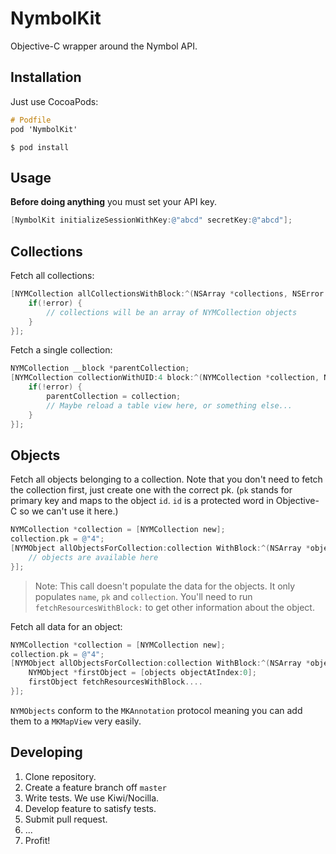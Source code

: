 # NymbolKit

Objective-C wrapper around the Nymbol API.

## Installation

Just use CocoaPods:

```objective-c
# Podfile
pod 'NymbolKit'
```

`$ pod install`

## Usage

**Before doing anything** you must set your API key.

```objective-c
[NymbolKit initializeSessionWithKey:@"abcd" secretKey:@"abcd"];
```

## Collections

Fetch all collections:

```objective-c
[NYMCollection allCollectionsWithBlock:^(NSArray *collections, NSError *error) {
    if(!error) {
        // collections will be an array of NYMCollection objects
    }
}];
```

Fetch a single collection:

```objective-c
NYMCollection __block *parentCollection;
[NYMCollection collectionWithUID:4 block:^(NYMCollection *collection, NSError *error) {
    if(!error) {
        parentCollection = collection;
        // Maybe reload a table view here, or something else...
    }
}];
```

## Objects

Fetch all objects belonging to a collection. Note that you don't need to fetch the collection first, just create one with the correct pk. (`pk` stands for primary key and maps to the object `id`. `id` is a protected word in Objective-C so we can't use it here.)

```objective-c
NYMCollection *collection = [NYMCollection new];
collection.pk = @"4";
[NYMObject allObjectsForCollection:collection WithBlock:^(NSArray *objects, NSError *error){
    // objects are available here
}];
```
> Note: This call doesn't populate the data for the objects. It only populates `name`, `pk` and `collection`. You'll need to run `fetchResourcesWithBlock:` to get other information about the object.

Fetch all data for an object:

```objective-c
NYMCollection *collection = [NYMCollection new];
collection.pk = @"4";
[NYMObject allObjectsForCollection:collection WithBlock:^(NSArray *objects, NSError *error){
    NYMObject *firstObject = [objects objectAtIndex:0];
    firstObject fetchResourcesWithBlock....
}];
```

`NYMObjects` conform to the `MKAnnotation` protocol meaning you can add them to a `MKMapView` very easily. 

## Developing

1. Clone repository.
1. Create a feature branch off `master`
1. Write tests. We use Kiwi/Nocilla.
1. Develop feature to satisfy tests.
1. Submit pull request.
1. ...
1. Profit!

